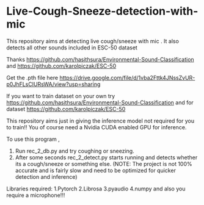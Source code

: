 # Live-Cough-Sneeze-detection-with-mic
This repository aims at detecting live cough/sneeze with mic . It also detects all other sounds included in ESC-50 dataset

Thanks  https://github.com/hasithsura/Environmental-Sound-Classification and https://github.com/karolpiczak/ESC-50

Get the .pth file here https://drive.google.com/file/d/1vba2Fttk4JNssZvUR-p0JhFLsCIURsWA/view?usp=sharing

If you want to train dataset on your own  try https://github.com/hasithsura/Environmental-Sound-Classification  and for dataset https://github.com/karolpiczak/ESC-50

This repository aims just in giving the inference model not required for you to train!! You of course need a Nvidia CUDA enabled GPU for inference.

To use this program ,
1. Run rec_2_db.py and try coughing or sneezing.
2. After some seconds rec_2_detect.py starts running and detects whether its a cough/sneeze or something else. (NOTE: The project is not 100% accurate and is fairly slow and need to be optimized for quicker detection and inference)

Libraries required:
1.Pytorch
2.Librosa
3.pyaudio
4.numpy
and also you require a microphone!!!

